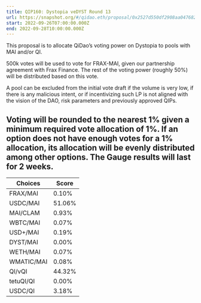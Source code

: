 ```yaml
---
title: QIP160: Dystopia veDYST Round 13
url: https://snapshot.org/#/qidao.eth/proposal/0x2527d550df2908aa047682096ef0039cbdd7497203d0c46bb0399839ce0fee92
start: 2022-09-26T07:00:00.000Z
end: 2022-09-28T10:00:00.000Z
---
```

This proposal is to allocate QiDao’s voting power on Dystopia to pools with MAI and/or QI.

500k votes will be used to vote for FRAX-MAI, given our partnership agreement with Frax Finance. The rest of the voting power (roughly 50%) will be distributed based on this vote. 

A pool can be excluded from the initial vote draft if the volume is very low, if there is any malicious intent, or if incentivizing such LP is not aligned with the vision of the DAO, risk parameters and previously approved QIPs.

Voting will be rounded to the nearest 1% given a minimum required vote allocation of 1%. If an option does not have enough votes for a 1% allocation, its allocation will be evenly distributed among other options. The Gauge results will last for 2 weeks.
---
| Choices | Score |
| --- | --- |
| FRAX/MAI | 0.10% |
| USDC/MAI | 51.06% |
| MAI/CLAM | 0.93% |
| WBTC/MAI | 0.07% |
| USD+/MAI | 0.19% |
| DYST/MAI | 0.00% |
| WETH/MAI | 0.07% |
| WMATIC/MAI | 0.08% |
| QI/vQI | 44.32% |
| tetuQI/QI | 0.00% |
| USDC/QI | 3.18% |

